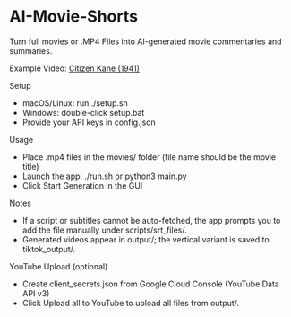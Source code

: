 # AI-Movie-Shorts
Turn full movies or .MP4 Files into AI-generated movie commentaries and summaries.

Example Video: [Citizen Kane (1941)](https://www.youtube.com/watch?v=ej8c0NwKW00&t=5s)

Setup
- macOS/Linux: run ./setup.sh
- Windows: double-click setup.bat
- Provide your API keys in config.json

Usage
- Place .mp4 files in the movies/ folder (file name should be the movie title)
- Launch the app: ./run.sh or python3 main.py
- Click Start Generation in the GUI

Notes
- If a script or subtitles cannot be auto-fetched, the app prompts you to add the file manually under scripts/srt_files/.
- Generated videos appear in output/; the vertical variant is saved to tiktok_output/.

YouTube Upload (optional)
- Create client_secrets.json from Google Cloud Console (YouTube Data API v3)
- Click Upload all to YouTube to upload all files from output/.
